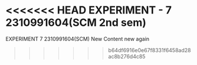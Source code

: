 <<<<<<< HEAD
EXPERIMENT - 7 2310991604(SCM 2nd sem) 
=======
EXPERIMENT 7 2310991604(SCM)
New Content new again

>>>>>>> b64df6916e0e67f8331f6458ad28ac8b276d4c85
